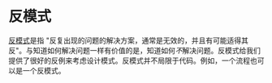 # 反模式

[反模式](https://zh.wikipedia.org/wiki/%E5%8F%8D%E9%9D%A2%E6%A8%A1%E5%BC%8F)是指 "反复出现的问题的解决方案，通常是无效的，并且有可能适得其反"。与知道如何解决问题一样有价值的是，知道如何*不*解决问题。反模式给我们提供了很好的反例来考虑设计模式。反模式并不局限于代码。例如，一个流程也可以是一个反模式。

